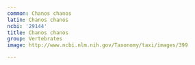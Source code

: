 ```yaml
---
common: Chanos chanos
latin: Chanos chanos
ncbi: '29144'
title: Chanos chanos
group: Vertebrates
image: http://www.ncbi.nlm.nih.gov/Taxonomy/taxi/images/399

---
```

